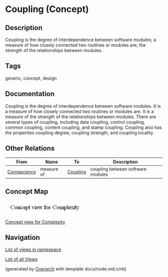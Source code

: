 
# Coupling (Concept)
## Description
Coupling is the degree of interdependence between software modules;
            a measure of how closely connected two routines or modules are;
            the strength of the relationships between modules.


## Tags
generic, concept, design

## Documentation
Coupling is the degree of interdependence between software modules.
  It is a measure of how closely connected two routines or modules are.
  It is a measure of the strength of the relationships between modules.
  There are several types of coupling, including data coupling, control coupling,
  common coupling, content coupling, and stamp coupling.
  Coupling also has the properties coupling degree, coupling strength, and coupling locality.
## Other Relations
| From | Name | To | Description |
|---|---|---|---|
| [Connascence](../../software-development/complexity/connascence/connascence.md) | measure of | [Coupling](../../software-development/complexity/coupling.md) | coupling between software modules |

## Concept Map
![Concept view for Complexity](../../software-development/complexity/concept-view.png)

[Concept view for Complexity](../../software-development/complexity/concept-view.md)


## Navigation
[List of views in namespace](./views-in-namespace.md)

[List of all Views](../../views.md)


(generated by [Overarch](https://github.com/soulspace-org/overarch) with template docs/node.md.cmb)
